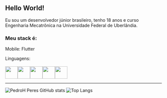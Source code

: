 ## Hello World!

<link rel="stylesheet" href="https://cdn.jsdelivr.net/gh/devicons/devicon@v2.15.1/devicon.min.css">
          
 Eu sou um desenvolvedor júnior brasileiro, tenho 18 anos e curso Engenharia Mecatrônica na Universidade Federal de Uberlândia.
 
### Meu stack é:
 Mobile: Flutter
 
Linguagens: 
<br></br>
<img src="https://cdn.jsdelivr.net/gh/devicons/devicon/icons/python/python-original.svg" width=40 height=40/><img src="https://cdn.jsdelivr.net/gh/devicons/devicon/icons/dart/dart-original.svg" width=40 height=40/><img src="https://cdn.jsdelivr.net/gh/devicons/devicon/icons/android/android-original.svg" width=40 height=40/><img src="https://cdn.jsdelivr.net/gh/devicons/devicon/icons/arduino/arduino-original-wordmark.svg" width=40 height=40/><img src="https://cdn.jsdelivr.net/gh/devicons/devicon/icons/cplusplus/cplusplus-original.svg" width=40 height=40/>
          
          

<hr>

![PedroH Peres GitHub stats](https://github-readme-stats.vercel.app/api?username=PedroH-Peres&theme=radical)
![Top Langs](https://github-readme-stats.vercel.app/api/top-langs/?username=PedroH-Peres&theme=radical)

          
          
          

          
          
 
<!--![willianrod's wakatime stats](https://github-readme-stats.vercel.app/api/wakatime?username=PedroH-Peres)-->
